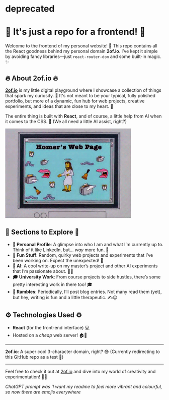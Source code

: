 # deprecated #

# 🌟 It's just a repo for a frontend! 🌟

Welcome to the frontend of my personal website! 🚀 This repo contains all the React goodness behind my personal domain **2of.io**. I’ve kept it simple by avoiding fancy libraries—just `react-router-dom` and some built-in magic. ✨

## 🔥 About **2of.io** 🔥

[**2of.io**](https://2of.io) is my little digital playground where I showcase a collection of things that spark my curiosity. 🔎 It's not meant to be your typical, fully polished portfolio, but more of a dynamic, fun hub for web projects, creative experiments, and ideas that are close to my heart. 💖

The entire thing is built with **React**, and of course, a little help from AI when it comes to the CSS. 🤖 (We all need a little AI assist, right?)

![Homer Simpson](./git/homerimage.gif)

## 🌱 Sections to Explore 🌱

- **👤 Personal Profile**: A glimpse into who I am and what I’m currently up to. Think of it like LinkedIn, but... *way* more fun. 🎉
- **🎨 Fun Stuff**: Random, quirky web projects and experiments that I’ve been working on. Expect the unexpected! 🤩
- **🤖 AI**: A cool write-up on my master’s project and other AI experiments that I’m passionate about. 🤖✨
- **🎓 University Work**: From course projects to side hustles, there’s some pretty interesting work in there too! 🎓
- **📝 Rambles**: Periodically, I’ll post blog entries. Not many read them (yet), but hey, writing is fun and a little therapeutic. ✍️😌

## ⚙️ Technologies Used ⚙️

- **React** (for the front-end interface) 💻
- Hosted on a *cheap* web server! 🏠💸

---

**2of.io**: A super cool 3-character domain, right? 😎
(Currently redirecting to this GitHub repo as a test 🔄)

---

Feel free to check it out at [2of.io](https://2of.io) and dive into my world of creativity and experimentation! 🚀💫



*ChatGPT prompt was 'I want my readme to feel more vibrant and colourful, so now there are emojis everywhere*
